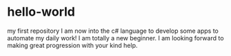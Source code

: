 # hello-world
my first repository
I am now into the c# language to develop some apps to automate my daily work!
I am totally a new beginner.
I am looking forward to making great progression with your kind help.
